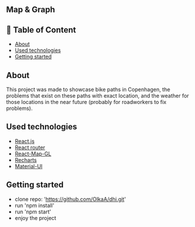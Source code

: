 
## Map & Graph


## 📝 Table of Content

- [About](#about)
- [Used technologies](#tech)
- [Getting started](#getting-started)


## About <a name = "about"></a>

This project was made to showcase bike paths in Copenhagen, the
problems that exist on these paths with exact location, and the
weather for those locations in the near future (probably for
roadworkers to fix problems).

## Used technologies <a name = "tech"></a>
- [React.js](https://reactjs.org/docs/getting-started.html)
- [React router](https://reactrouter.com/web/guides/quick-start)
- [React-Map-GL](https://visgl.github.io/react-map-gl/)
- [Recharts](https://recharts.org/en-US)
- [Material-UI](https://material-ui.com/)

## Getting started <a name = "getting-started"></a>
- clone repo: 'https://github.com/OlkaA/dhi.git'
- run 'npm install'
- run 'npm start'
- enjoy the project